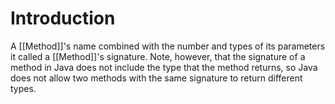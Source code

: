 
# Introduction 
A [[Method]]'s name combined with the number and types of its parameters it called a [[Method]]'s signature.
Note, however, that the signature of a method in Java does not include the type that the method returns, so Java does not allow two methods with the same signature to return different types.